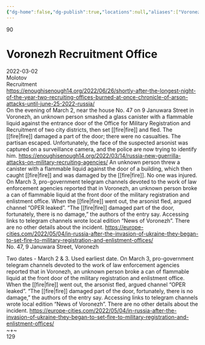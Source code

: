 ```yaml
---
{"dg-home":false,"dg-publish":true,"locations":null,"aliases":["Voronezh Recruitment Office"],"location":"No. 47, 9 Januwara Street, Voronezh","title":"Voronezh Recruitment Office","tag":"molotov","date":"2022-03-02","linter-yaml-title-alias":"Voronezh Recruitment Office","permalink":"/voronezh-recruitment-office-orig/","dgHomeLink":true,"dgPassFrontmatter":true}
---
```



 90

# Voronezh Recruitment Office

2022-03-02  
Molotov  
Recruitment  
https://enoughisenough14.org/2022/06/26/shortly-after-the-longest-night-of-the-year-two-recruiting-offices-burned-at-once-chronicle-of-arson-attacks-until-june-25-2022-russia/  
On the evening of March 2, near the house No. 47 on 9 Januwara Street in Voronezh, an unknown person smashed a glass canister with a flammable liquid against the entrance door of the Office for Military Registration and Recruitment of two city districts, then set [[fire|fire]] and fled. The [[fire|fire]] damaged a part of the door; there were no casualties. The partisan escaped. Unfortunately, the face of the suspected arsonist was captured on a surveillance camera, and the police are now trying to identify him. https://enoughisenough14.org/2022/03/14/russia-new-guerrilla-attacks-on-military-recruiting-agencies/ An unknown person threw a canister with a flammable liquid against the door of a building, which then caught [[fire|fire]] and was damaged by the [[fire|fire]]. No one was injured. On March 3, pro-government telegram channels devoted to the work of law enforcement agencies reported that in Voronezh, an unknown person broke a can of flammable liquid at the front door of the military registration and enlistment office. When the [[fire|fire]] went out, the arsonist fled, argued channel “OPER leaked”. “The [[fire|fire]] damaged part of the door, fortunately, there is no damage,” the authors of the entry say. Accessing links to telegram channels wrote local edition “News of Voronezh”. There are no other details about the incident. https://europe-cities.com/2022/05/04/in-russia-after-the-invasion-of-ukraine-they-began-to-set-fire-to-military-registration-and-enlistment-offices/  
No. 47, 9 Januwara Street, Voronezh

Two dates - March 2 & 3. Used earliest date. On March 3, pro-government telegram channels devoted to the work of law enforcement agencies reported that in Voronezh, an unknown person broke a can of flammable liquid at the front door of the military registration and enlistment office. When the [[fire|fire]] went out, the arsonist fled, argued channel “OPER leaked”. “The [[fire|fire]] damaged part of the door, fortunately, there is no damage,” the authors of the entry say. Accessing links to telegram channels wrote local edition “News of Voronezh”. There are no other details about the incident. https://europe-cities.com/2022/05/04/in-russia-after-the-invasion-of-ukraine-they-began-to-set-fire-to-military-registration-and-enlistment-offices/  
~+~  
129
